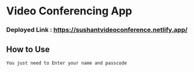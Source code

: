 # Video Conferencing App
### Deployed Link : https://sushantvideoconference.netlify.app/

## How to Use
    
    You just need to Enter your name and passcode

